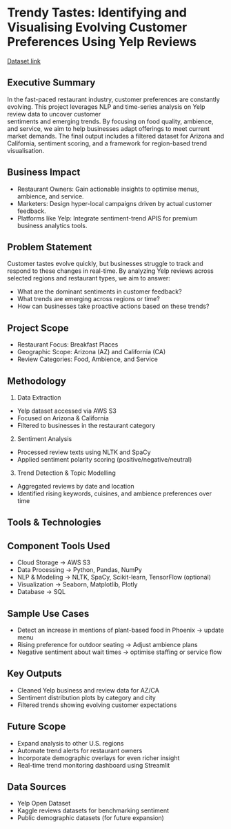 # Trendy Tastes: Identifying and Visualising Evolving Customer Preferences Using Yelp Reviews
  [Dataset link](https://business.yelp.com/data/resources/open-dataset/)

## Executive Summary
  In the fast-paced restaurant industry, customer preferences are constantly evolving. This project leverages NLP and time-series analysis 
  on Yelp review data to uncover customer       
  sentiments and emerging trends. By focusing on food quality, ambience, and service, we aim to help businesses adapt offerings to meet 
  current market demands. The final output 
  includes a filtered dataset for Arizona and California, sentiment scoring, and a framework for region-based trend visualisation.
  
## Business Impact
  - Restaurant Owners: Gain actionable insights to optimise menus, ambience, and service.
  - Marketers: Design hyper-local campaigns driven by actual customer feedback.
  - Platforms like Yelp: Integrate sentiment-trend APIS for premium business analytics tools.
  
## Problem Statement
  Customer tastes evolve quickly, but businesses struggle to track and respond to these changes in real-time. By analyzing Yelp reviews across selected regions and restaurant types, we 
  aim to answer:
  - What are the dominant sentiments in customer feedback?
  - What trends are emerging across regions or time?
  - How can businesses take proactive actions based on these trends?

## Project Scope
  - Restaurant Focus: Breakfast Places
  - Geographic Scope: Arizona (AZ) and California (CA)
  - Review Categories: Food, Ambience, and Service

## Methodology
  1. Data Extraction
  - Yelp dataset accessed via AWS S3
  - Focused on Arizona & California
  - Filtered to businesses in the restaurant category
  
  2. Sentiment Analysis
  - Processed review texts using NLTK and SpaCy
  - Applied sentiment polarity scoring (positive/negative/neutral)
  
  3. Trend Detection & Topic Modelling
  - Aggregated reviews by date and location
  - Identified rising keywords, cuisines, and ambience preferences over time

## Tools & Technologies
  ## Component	        Tools Used
   - Cloud Storage ->	     AWS S3
   - Data Processing ->	   Python, Pandas, NumPy
   - NLP & Modeling ->	   NLTK, SpaCy, Scikit-learn, TensorFlow (optional)
   - Visualization ->	     Seaborn, Matplotlib, Plotly
   - Database	->           SQL

## Sample Use Cases
 - Detect an increase in mentions of plant-based food in Phoenix → update menu
 - Rising preference for outdoor seating → Adjust ambience plans
 - Negative sentiment about wait times → optimise staffing or service flow

## Key Outputs
 - Cleaned Yelp business and review data for AZ/CA
 - Sentiment distribution plots by category and city
 - Filtered trends showing evolving customer expectations
   
## Future Scope
 - Expand analysis to other U.S. regions
 - Automate trend alerts for restaurant owners
 - Incorporate demographic overlays for even richer insight
 - Real-time trend monitoring dashboard using Streamlit
   
## Data Sources
 - Yelp Open Dataset
 - Kaggle reviews datasets for benchmarking sentiment
 - Public demographic datasets (for future expansion)


